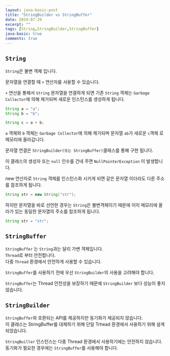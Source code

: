 ```yaml
---
layout: java-basic-post
title: "StringBuilder vs StringBuffer"
date: 2019-07-29
excerpt: ""
tags: [String,StringBuilder,StringBuffer]
java-basic: true
comments: true
---
```


## `String`
`String`은 불변 객체 입니다.  

문자열을 연결할 때 `+` 연산자를 사용할 수 있습니다.  

`+` 연산을 통해서 `String` 문자열을 연결하게 되면
기존 `String` 객체는 `Garbage Collector`에 의해 제거되며 새로운
인스턴스를 생성하게 됩니다.  

~~~java
String a = "a";
String b = "b";

String c = a + b;
~~~

`a` 객체와 `b` 객체는 `Garbage Collector`에 의해 제거되며
문자열 `ab`가 새로운 `c`객체 로 메모리에 올라갑니다.  


문자열 연결은 `StringBuilder(또는 StringBuffer)`클래스를 통해 구현 됩니다.  

이 클래스의 생성자 또는 `null` 인수를 건네 주면 `NullPointerException` 이 발생합니다.  

new 연산자로 `String` 객체를 인스턴스화 시키게 되면 같은 문자열 이더라도
다른 주소를 참조하게 됩니다.  

~~~java
String str = new String("str");
~~~

하지만 문자열을 바로 선언한 경우는 `String`은 불변객체이기 때문에 이미 메모리에 올라가 있는 동일한 문자열의 주소를 참조하게 됩니다.  

~~~java
String str = "str";
~~~



## `StringBuffer`

`StringBuffer` 는 `String`과는 달리 가변 객체입니다.  
`Thread`로 부터 안전합니다.  
다중 `Thread` 환경에서 안전하게 사용할 수 있습니다.  

`StringBuffer`를 사용하기 전에 우선 `StringBuilder`의 사용을 고려해야 합니다.  

`StringBuffer`는 Thread 안전성을 보장하기 때문에 `StringBuilder` 보다 성능이 좋지 않습니다.    


## `StringBuilder`
`StringBuffer`와 호환되는 API를 제공하지만 동기화가 제공되지 않습니다.  
이 클래스는 StringBuffer를 대체하기 위해 단일 Trhead 환경에서 사용하기 위해 설계되었습니다.  

`StringBuiller` 인스턴스는 다중 Thread 환경에서 사용하기에는 안전하지 않습니다.  
동기화가 필요한 경우에는 `StringBuffer`를 사용해야 합니다.  
